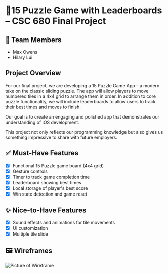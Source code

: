 # 📱15 Puzzle Game with Leaderboards – CSC 680 Final Project

## 👥 Team Members
- Max Owens
- Hilary Lui
## Project Overview
For our final project, we are developing a 15 Puzzle Game App – a modern take on the classic sliding puzzle. The app will allow players to move numbered tiles in a 4x4 grid to arrange them in order. In addition to core puzzle functionality, we will include leaderboards to allow users to track their best times and moves to finish.

Our goal is to create an engaging and polished app that demonstrates our understanding of iOS development.

This project not only reflects our programming knowledge but also gives us something impressive to share with future employers.

## ✅ Must-Have Features
- [x] Functional 15 Puzzle game board (4x4 grid)
- [x] Gesture controls
- [x] Timer to track game completion time
- [x] Leaderboard showing best times
- [x] Local storage of player's best score
- [x] Win state detection and game reset

## ✨ Nice-to-Have Features
- [x] Sound effects and animations for tile movements
- [x] UI customization
- [x] Multiple tile slide

## 🖼️ Wireframes
![Picture of Wireframe](https://github.com/user-attachments/assets/3f7cc08b-d3a7-4a52-ad8c-63ed7cbfb42a)
